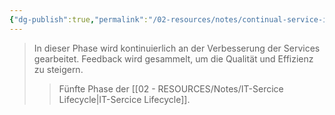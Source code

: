 ```yaml
---
{"dg-publish":true,"permalink":"/02-resources/notes/continual-service-improvement/","tags":["GFN/LF06"],"noteIcon":"","updated":"2025-08-26T16:35:02.943+02:00"}
---
```


>In dieser Phase wird kontinuierlich an der Verbesserung der Services gearbeitet. Feedback wird gesammelt, um die Qualität und Effizienz zu steigern.
>>Fünfte Phase der [[02 - RESOURCES/Notes/IT-Sercice Lifecycle\|IT-Sercice Lifecycle]].